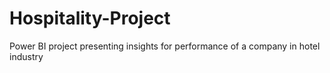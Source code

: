 # Hospitality-Project
Power BI project presenting insights for performance of a company in hotel industry
